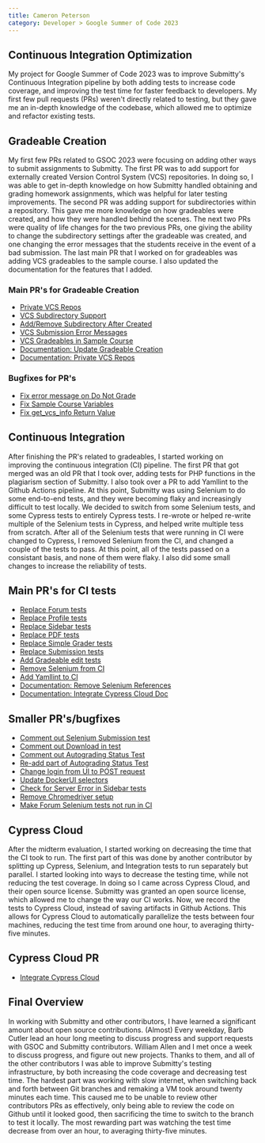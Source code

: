 ```yaml
---
title: Cameron Peterson
category: Developer > Google Summer of Code 2023
---
```


## Continuous Integration Optimization
My project for Google Summer of Code 2023 was to improve Submitty's Continuous Integration pipeline by both adding tests to increase code coverage, and improving the test time for faster feedback to developers. My first few pull requests (PRs) weren't directly related to testing, but they gave me an in-depth knowledge of the codebase, which allowed me to optimize and refactor existing tests. 

## Gradeable Creation
My first few PRs related to GSOC 2023 were focusing on adding other ways to submit assignments to Submitty. The first PR was to add support for externally created Version Control System (VCS) repositories. In doing so, I was able to get in-depth knowledge on how Submitty handled obtaining and grading homework assignments, which was helpful for later testing improvements. The second PR was adding support for subdirectories within a repository. This gave me more knowledge on how gradeables were created, and how they were handled behind the scenes. The next two PRs were quality of life changes for the two previous PRs, one giving the ability to change the subdirectory settings after the gradeable was created, and one changing the error messages that the students receive in the event of a bad submission. The last main PR that I worked on for gradeables was adding VCS gradeables to the sample course. I also updated the documentation for the features that I added. 

### Main PR's for Gradeable Creation
* [Private VCS Repos](https://github.com/Submitty/Submitty/pull/9382)
* [VCS Subdirectory Support](https://github.com/Submitty/Submitty/pull/9317)
* [Add/Remove Subdirectory After Created](https://github.com/Submitty/Submitty/pull/9423)
* [VCS Submission Error Messages](https://github.com/Submitty/Submitty/pull/9399)
* [VCS Gradeables in Sample Course](https://github.com/Submitty/Submitty/pull/6922)
* [Documentation: Update Gradeable Creation](https://github.com/Submitty/submitty.github.io/pull/519)
* [Documentation: Private VCS Repos](https://github.com/Submitty/submitty.github.io/pull/430)

### Bugfixes for PR's
* [Fix error message on Do Not Grade](https://github.com/Submitty/Submitty/pull/9448)
* [Fix Sample Course Variables](https://github.com/Submitty/Submitty/pull/9480)
* [Fix get_vcs_info Return Value](https://github.com/Submitty/Submitty/pull/9461)

## Continuous Integration
After finishing the PR's related to gradeables, I started working on improving the continuous integration (CI) pipeline. The first PR that got merged was an old PR that I took over, adding tests for PHP functions in the plagiarism section of Submitty. I also took over a PR to add Yamllint to the Github Actions pipeline. At this point, Submitty was using Selenium to do some end-to-end tests, and they were becoming flaky and increasingly difficult to test locally. We decided to switch from some Selenium tests, and some Cypress tests to entirely Cypress tests. I re-wrote or helped re-write multiple of the Selenium tests in Cypress, and helped write multiple tess from scratch. After all of the Selenium tests that were running in CI were changed to Cypress, I removed Selenium from the CI, and changed a couple of the tests to pass. At this point, all of the tests passed on a consistant basis, and none of them were flaky. I also did some small changes to increase the reliability of tests.

## Main PR's for CI tests
* [Replace Forum tests](https://github.com/Submitty/Submitty/pull/9393)
* [Replace Profile tests](https://github.com/Submitty/Submitty/pull/9505)
* [Replace Sidebar tests](https://github.com/Submitty/Submitty/pull/9503)
* [Replace PDF tests](https://github.com/Submitty/Submitty/pull/9518)
* [Replace Simple Grader tests](https://github.com/Submitty/Submitty/pull/9518)
* [Replace Submission tests](https://github.com/Submitty/Submitty/pull/9406)
* [Add Gradeable edit tests](https://github.com/Submitty/Submitty/pull/9179)
* [Remove Selenium from CI](https://github.com/Submitty/Submitty/pull/9530)
* [Add Yamllint to CI](https://github.com/Submitty/Submitty/pull/8864)
* [Documentation: Remove Selenium References](https://github.com/Submitty/submitty.github.io/pull/9517)
* [Documentation: Integrate Cypress Cloud Doc](https://github.com/Submitty/submitty.github.io/pull/534)

## Smaller PR's/bugfixes
* [Comment out Selenium Submission test](https://github.com/Submitty/Submitty/pull/9460)
* [Comment out Download in test](https://github.com/Submitty/Submitty/pull/9446)
* [Comment out Autograding Status Test](https://github.com/Submitty/Submitty/pull/9462)
* [Re-add part of Autograding Status Test](https://github.com/Submitty/Submitty/pull/9499)
* [Change login from UI to POST request](https://github.com/Submitty/Submitty/pull/9522)
* [Update DockerUI selectors](https://github.com/Submitty/Submitty/pull/9617)
* [Check for Server Error in Sidebar tests](https://github.com/Submitty/Submitty/pull/9620)
* [Remove Chromedriver setup](https://github.com/Submitty/Submitty/pull/9588)
* [Make Forum Selenium tests not run in CI](https://github.com/Submitty/Submitty/pull/9466)

## Cypress Cloud
After the midterm evaluation, I started working on decreasing the time that the CI took to run. The first part of this was done by another contributor by splitting up Cypress, Selenium, and Integration tests to run separately but parallel. I started looking into ways to decrease the testing time, while not reducing the test coverage. In doing so I came across Cypress Cloud, and their open source license. Submitty was granted an open source license, which allowed me to change the way our CI works. Now, we record the tests to Cypress Cloud, instead of saving artifacts in Github Actions. This allows for Cypress Cloud to automatically parallelize the tests between four machines, reducing the test time from around one hour, to averaging thirty-five minutes. 

## Cypress Cloud PR
* [Integrate Cypress Cloud](https://github.com/Submitty/Submitty/pull/9517)

## Final Overview
In working with Submitty and other contributors, I have learned a significant amount about open source contributions. (Almost) Every weekday, Barb Cutler lead an hour long meeting to discuss progress and support requests with GSOC and Submitty contributors. William Allen and I met once a week to discuss progress, and figure out new projects. Thanks to them, and all of the other contributors I was able to improve Submitty's testing infrastructure, by both increasing the code coverage and decreasing test time. The hardest part was working with slow internet, when switching back and forth between Git branches and remaking a VM took around twenty minutes each time. This caused me to be unable to review other contributors PRs as effectively, only being able to review the code on Github until it looked good, then sacrificing the time to switch to the branch to test it locally. The most rewarding part was watching the test time decrease from over an hour, to averaging thirty-five minutes. 